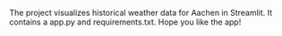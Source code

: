 The project visualizes historical weather data for Aachen in Streamlit. It contains a app.py and requirements.txt. Hope you like the app!
